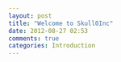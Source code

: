 ```yaml
---
layout: post
title: "Welcome to Skull0Inc"
date: 2012-08-27 02:53
comments: true
categories: Introduction 
---
```

